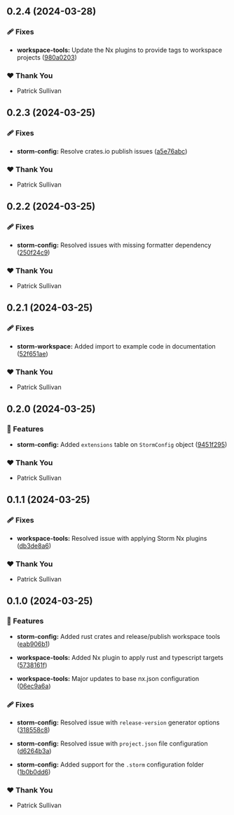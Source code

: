 ## 0.2.4 (2024-03-28)


### 🩹 Fixes

- **workspace-tools:** Update the Nx plugins to provide tags to workspace projects ([980a0203](https://github.com/storm-software/storm-ops/commit/980a0203))


### ❤️  Thank You

- Patrick Sullivan

## 0.2.3 (2024-03-25)


### 🩹 Fixes

- **storm-config:** Resolve crates.io publish issues ([a5e76abc](https://github.com/storm-software/storm-ops/commit/a5e76abc))


### ❤️  Thank You

- Patrick Sullivan

## 0.2.2 (2024-03-25)


### 🩹 Fixes

- **storm-config:** Resolved issues with missing formatter dependency ([250f24c9](https://github.com/storm-software/storm-ops/commit/250f24c9))


### ❤️  Thank You

- Patrick Sullivan

## 0.2.1 (2024-03-25)


### 🩹 Fixes

- **storm-workspace:** Added import to example code in documentation ([52f651ae](https://github.com/storm-software/storm-ops/commit/52f651ae))


### ❤️  Thank You

- Patrick Sullivan

## 0.2.0 (2024-03-25)


### 🚀 Features

- **storm-config:** Added `extensions` table on `StormConfig` object ([9451f295](https://github.com/storm-software/storm-ops/commit/9451f295))


### ❤️  Thank You

- Patrick Sullivan

## 0.1.1 (2024-03-25)


### 🩹 Fixes

- **workspace-tools:** Resolved issue with applying Storm Nx plugins ([db3de8a6](https://github.com/storm-software/storm-ops/commit/db3de8a6))


### ❤️  Thank You

- Patrick Sullivan

## 0.1.0 (2024-03-25)


### 🚀 Features

- **storm-config:** Added rust crates and release/publish workspace tools ([eab906b1](https://github.com/storm-software/storm-ops/commit/eab906b1))

- **workspace-tools:** Added Nx plugin to apply rust and typescript targets ([5738161f](https://github.com/storm-software/storm-ops/commit/5738161f))

- **workspace-tools:** Major updates to base nx.json configuration ([06ec9a6a](https://github.com/storm-software/storm-ops/commit/06ec9a6a))


### 🩹 Fixes

- **storm-config:** Resolved issue with `release-version` generator options ([318558c8](https://github.com/storm-software/storm-ops/commit/318558c8))

- **storm-config:** Resolved issue with `project.json` file configuration ([d6264b3a](https://github.com/storm-software/storm-ops/commit/d6264b3a))

- **storm-config:** Added support for the `.storm` configuration folder ([1b0b0dd6](https://github.com/storm-software/storm-ops/commit/1b0b0dd6))


### ❤️  Thank You

- Patrick Sullivan